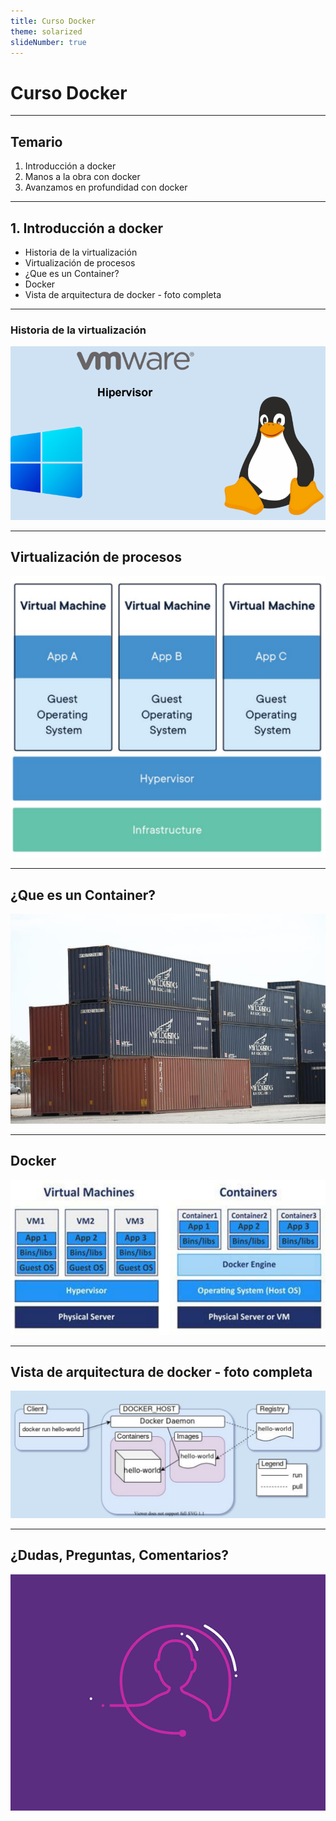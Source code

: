 ```yaml
---
title: Curso Docker
theme: solarized
slideNumber: true
---
```


# Curso Docker

---

## Temario

1. Introducción a docker
2. Manos a la obra con docker
3. Avanzamos en profundidad con docker

---

## 1. Introducción a docker

- Historia de la virtualización
- Virtualización de procesos
- ¿Que es un Container?
- Docker
- Vista de arquitectura de docker - foto completa

---

### Historia de la virtualización

![Historia](images/docker/historia.png)

---

## Virtualización de procesos

![Virtualización de procesos](images/docker/virtualizacion-de-procesos.png)

---

## ¿Que es un Container?

![Contenedores](images/docker/containers.png)

---

## Docker

![VM vs Containers](images/docker/comparacion.png)

---

## Vista de arquitectura de docker - foto completa

![Arquitectura Docker](images/docker/arquitetcura_docker.png)

---

## ¿Dudas, Preguntas, Comentarios?

![Preguntas](images/pregunta.gif)
